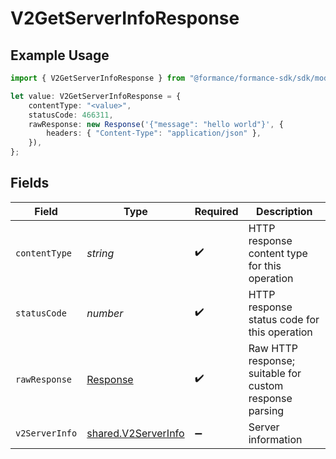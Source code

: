 # V2GetServerInfoResponse

## Example Usage

```typescript
import { V2GetServerInfoResponse } from "@formance/formance-sdk/sdk/models/operations";

let value: V2GetServerInfoResponse = {
    contentType: "<value>",
    statusCode: 466311,
    rawResponse: new Response('{"message": "hello world"}', {
        headers: { "Content-Type": "application/json" },
    }),
};
```

## Fields

| Field                                                                 | Type                                                                  | Required                                                              | Description                                                           |
| --------------------------------------------------------------------- | --------------------------------------------------------------------- | --------------------------------------------------------------------- | --------------------------------------------------------------------- |
| `contentType`                                                         | *string*                                                              | :heavy_check_mark:                                                    | HTTP response content type for this operation                         |
| `statusCode`                                                          | *number*                                                              | :heavy_check_mark:                                                    | HTTP response status code for this operation                          |
| `rawResponse`                                                         | [Response](https://developer.mozilla.org/en-US/docs/Web/API/Response) | :heavy_check_mark:                                                    | Raw HTTP response; suitable for custom response parsing               |
| `v2ServerInfo`                                                        | [shared.V2ServerInfo](../../../sdk/models/shared/v2serverinfo.md)     | :heavy_minus_sign:                                                    | Server information                                                    |